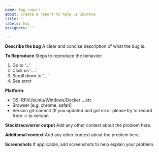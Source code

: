 ```yaml
---
name: Bug report
about: Create a report to help us improve
title: ''
labels: bug
assignees: ''

---
```


**Describe the bug**
A clear and concise description of what the bug is.

**To Reproduce**
Steps to reproduce the behavior:
1. Go to '...'
2. Click on '....'
3. Scroll down to '....'
4. See error

**Platform:**
 - OS: RPI/Ubuntu/Windows/Docker ...etc
 - Browser [e.g. chrome, safari]
 - Version git-commit (If you updated and got error please try to record from -> to version

**Stacktrace/error output**
Add any other context about the problem here.

**Additional context**
Add any other context about the problem here.

**Screenshots**
If applicable, add screenshots to help explain your problem.
